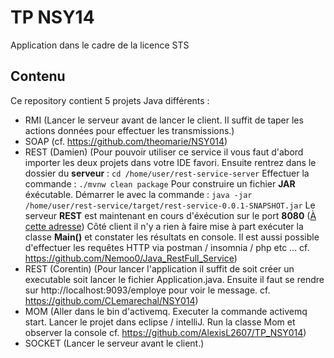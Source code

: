 # TP NSY14
Application dans le cadre de la licence STS
## Contenu
Ce repository contient 5 projets Java différents :
- RMI (Lancer le serveur avant de lancer le client. Il suffit de taper les actions données pour effectuer les transmissions.)
- SOAP (cf. https://github.com/theomarie/NSY014)
- REST (Damien) (Pour pouvoir utiliser ce service il vous faut d'abord importer les deux projets dans votre IDE favori.
Ensuite rentrez dans le dossier du **serveur** : 
`cd /home/user/rest-service-server`
Effectuer la commande :
`./mvnw clean package`
Pour construire un fichier **JAR** éxécutable.
Démarrer le avec la commande :
`java -jar /home/user/rest-service/target/rest-service-0.0.1-SNAPSHOT.jar`
Le serveur **REST** est maintenant en cours d'éxécution sur le port **8080** ([À cette adresse](http://localhost:8080/))
Côté client il n'y a rien à faire mise à part exécuter la classe **Main()** et constater les résultats en console. Il est aussi possible d'effectuer les requêtes HTTP via postman / insomnia / php etc ... cf. https://github.com/Nemoo0/Java_RestFull_Service)
- REST (Corentin) (Pour lancer l'application il suffit de soit créer un executable soit lancer le fichier Application.java.
Ensuite il faut se rendre sur http://localhost:9093/employe pour voir le message. cf. https://github.com/CLemarechal/NSY014)
- MOM (Aller dans le bin d'activemq. Executer la commande activemq start. Lancer le projet dans eclipse / intelliJ. Run la classe Mom et observer la console cf. https://github.com/AlexisL2607/TP_NSY014)
- SOCKET (Lancer le serveur avant le client.)
